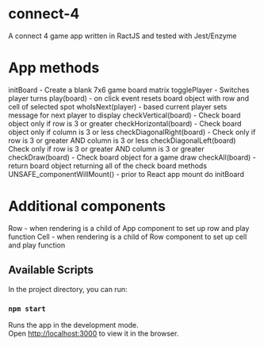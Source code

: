 # connect-4
A connect 4 game app written in RactJS and tested with Jest/Enzyme

# App methods
 initBoard - Create a blank 7x6 game board matrix
 togglePlayer - Switches player turns 
 play(board) - on click event resets board object with row and cell of selected spot
 whoIsNext(player) - based current player sets message for next player to display
 checkVertical(board) - Check board object only if row is 3 or greater
 checkHorizontal(board) - Check board object only if column is 3 or less
 checkDiagonalRight(board) - Check only if row is 3 or greater AND column is 3 or less
 checkDiagonalLeft(board) Check only if row is 3 or greater AND column is 3 or greater
 checkDraw(board) - Check board object for a game draw
 checkAll(board) - return board object returning all of the check board methods
 UNSAFE_componentWillMount() - prior to React app mount do initBoard

# Additional components
 Row  - when rendering is a child of App component to set up row and play function
 Cell - when rendering is a child of Row component to set up cell and play function 

## Available Scripts

In the project directory, you can run:

### `npm start`

Runs the app in the development mode.<br />
Open [http://localhost:3000](http://localhost:3000) to view it in the browser.


